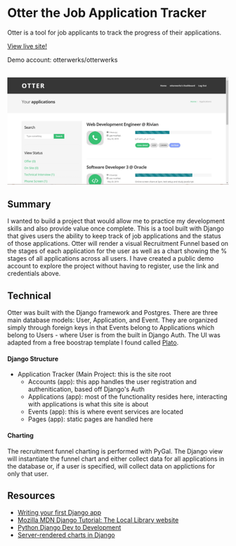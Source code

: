 # Otter the Job Application Tracker
Otter is a tool for job applicants to track the progress of their applications.

<a href="https://otterwerks-application-tracker.herokuapp.com">View live site!</a> 

Demo account: otterwerks/otterwerks

<br>

<img src="preview.jpg" width="600">

## Summary
I wanted to build a project that would allow me to practice my development skills and also provide value once complete. This is a tool built with Django that gives users the ability to keep track of job applications and the status of those applications. Otter will render a visual Recruitment Funnel based on the stages of each application for the user as well as a chart showing the % stages of all applications across all users. I have created a public demo account to explore the project without having to register, use the link and credentials above.

## Technical
Otter was built with the Django framework and Postgres. There are three main database models: User, Application, and Event. They are organized simply through foreign keys in that Events belong to Applications which belong to Users - where User is from the built in Django Auth. The UI was adapted from a free boostrap template I found called <a href="https://bootstrapmade.com/plato-responsive-bootstrap-website-template/">Plato</a>.

#### Django Structure
- Application Tracker (Main Project: this is the site root
  - Accounts (app): this app handles the user registration and authenitication, based off Django's Auth
  - Applications (app): most of the functionality resides here, interacting with applications is what this site is about
  - Events (app): this is where event services are located
  - Pages (app): static pages are handled here
  
#### Charting
The recruitment funnel charting is performed with PyGal. The Django view will instantiate the funnel chart and either collect data for all applications in the database or, if a user is specified, will collect data on applictions for only that user.

## Resources
- <a href="https://docs.djangoproject.com/en/2.2/intro/tutorial01/#">Writing your first Django app</a>
- <a href="https://developer.mozilla.org/en-US/docs/Learn/Server-side/Django/Tutorial_local_library_website">Mozilla MDN Django Tutorial: The Local Library website</a>
- <a href="https://www.udemy.com/python-django-dev-to-deployment/">Python Django Dev to Development</a>
- <a href="https://hackernoon.com/server-rendered-charts-in-django-2604f903389d">Server-rendered charts in Django</a>
